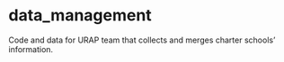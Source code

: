# data_management
Code and data for URAP team that collects and merges charter schools’ information.
